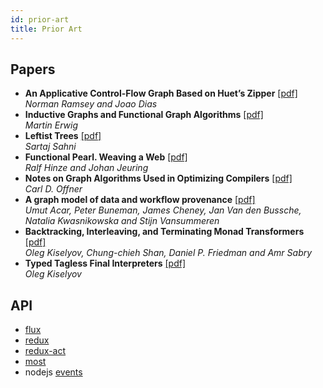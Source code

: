 ```yaml
---
id: prior-art
title: Prior Art
---
```


## Papers

- **An Applicative Control-Flow Graph Based on Huet’s Zipper** [[pdf]](http://zero-bias-papers.s3-website-eu-west-1.amazonaws.com/zipcfg.pdf) <br> _Norman Ramsey and Joao Dias_
- **Inductive Graphs and Functional Graph Algorithms** [[pdf]](https://zero-bias-papers.s3-eu-west-1.amazonaws.com/Inductive+Graphs+and+Functional+Graph+Algorithms.pdf) <br> _Martin Erwig_
- **Leftist Trees** [[pdf]](https://zero-bias-papers.s3-eu-west-1.amazonaws.com/leftist+trees.pdf) <br> _Sartaj Sahni_
- **Functional Pearl. Weaving a Web** [[pdf]](https://zero-bias-papers.s3-eu-west-1.amazonaws.com/weaver+zipper.pdf) <br> _Ralf Hinze and Johan Jeuring_
- **Notes on Graph Algorithms Used in Optimizing Compilers** [[pdf]](https://zero-bias-papers.s3-eu-west-1.amazonaws.com/Graph+Algorithms+Used+in+Optimizing+Compilers.pdf) <br> _Carl D. Offner_
- **A graph model of data and workflow provenance** [[pdf]](https://zero-bias-papers.s3-eu-west-1.amazonaws.com/A+graph+model+of+data+and+workflow+provenance.pdf) <br> _Umut Acar, Peter Buneman, James Cheney, Jan Van den Bussche, Natalia Kwasnikowska and Stijn Vansummeren_
- **Backtracking, Interleaving, and Terminating Monad Transformers** [[pdf]](https://zero-bias-papers.s3-eu-west-1.amazonaws.com/Backtracking%2C+Interleaving%2C+and+Terminating+Monad+Transformers.pdf) <br> _Oleg Kiselyov, Chung-chieh Shan, Daniel P. Friedman and Amr Sabry_
- **Typed Tagless Final Interpreters** [[pdf]](https://zero-bias-papers.s3-eu-west-1.amazonaws.com/Typed+Tagless+Final+Interpreters.pdf) <br> _Oleg Kiselyov_

## API

- [flux](https://facebook.github.io/flux/)
- [redux](https://redux.js.org/)
- [redux-act](https://github.com/pauldijou/redux-act)
- [most](https://github.com/cujojs/most)
- nodejs [events](https://nodejs.org/dist/latest-v12.x/docs/api/events.html#events_emitter_on_eventname_listener)
